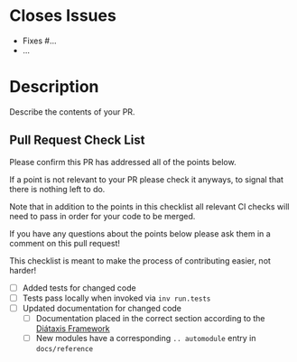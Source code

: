 # Closes Issues

* Fixes #...
* ...

# Description

Describe the contents of your PR.

## Pull Request Check List

Please confirm this PR has addressed all of the points below.

If a point is not relevant to your PR please check it anyways,
to signal that there is nothing left to do.

Note that in addition to the points in this checklist all relevant CI checks
will need to pass in order for your code to be merged.

If you have any questions about the points below please ask them
in a comment on this pull request!

This checklist is meant to make the process of contributing easier, not harder!

- [ ] Added tests for changed code
- [ ] Tests pass locally when invoked via `inv run.tests`
- [ ] Updated documentation for changed code
    - [ ] Documentation placed in the correct section according to
    the [Diátaxis Framework](https://diataxis.fr/)
    - [ ] New modules have a corresponding `.. automodule` entry in
    `docs/reference`
